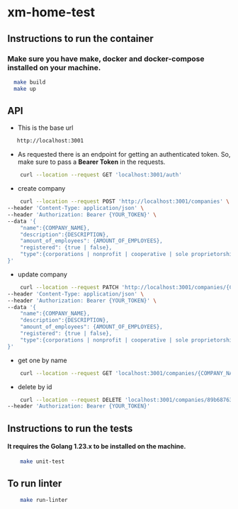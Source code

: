 # xm-home-test

## Instructions to run the container
### Make sure you have **make, docker and docker-compose** installed on your machine.

```sh
  make build
  make up
```

## API
- This is the base url
```sh
   http://localhost:3001
```
- As requested there is an endpoint for getting an authenticated token. So, make sure to pass a **Bearer Token** in the requests.
```sh
    curl --location --request GET 'localhost:3001/auth'
```
- create company
```sh
    curl --location --request POST 'http://localhost:3001/companies' \
--header 'Content-Type: application/json' \
--header 'Authorization: Bearer {YOUR_TOKEN}' \
--data '{
	"name":{COMPANY_NAME},
	"description":{DESCRIPTION},
	"amount_of_employees": {AMOUNT_OF_EMPLOYEES},
	"registered": {true | false},
	"type":{corporations | nonprofit | cooperative | sole proprietorship}
}'
```

- update company
```sh
    curl --location --request PATCH 'http://localhost:3001/companies/{COMPANY_ID}' \
--header 'Content-Type: application/json' \
--header 'Authorization: Bearer {YOUR_TOKEN}' \
--data '{
	"name":{COMPANY_NAME},
	"description":{DESCRIPTION},
	"amount_of_employees": {AMOUNT_OF_EMPLOYEES},
	"registered": {true | false},
	"type":{corporations | nonprofit | cooperative | sole proprietorship}
}'
```
- get one by name
```sh
    curl --location --request GET 'localhost:3001/companies/{COMPANY_NAME}'
```

- delete by id
```sh
    curl --location --request DELETE 'localhost:3001/companies/89b68763-4a5c-4f80-8bda-d1ebfb321eb7' \
--header 'Authorization: Bearer {YOUR_TOKEN}'
```

## Instructions to run the tests
#### It requires the Golang 1.23.x to be installed on the machine.
``` sh
    make unit-test
```

## To run linter
```sh
    make run-linter
```
